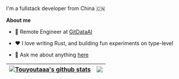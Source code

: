 <br />

I'm a fullstack developer from China 🇨🇳

**About me**

- 💼 Remote Engineer at [GitDataAI](http://gitdata.ai/)

- ❤️ I love writing Rust, and building fun experiments on type-level

- 💬 Ask me about anything [here](https://github.com/touyoutaaa/touyoutaaa/issues)

| <a href="https://github.com/touyoutaaa/touyoutaaa"><img align="center" src="https://github-readme-stats.vercel.app/api?username=touyoutaaa&show_icons=true&include_all_commits=true&theme=buefy&hide_border=true" alt="Touyoutaaa's github stats" /></a> | <a href="https://github.com/touyoutaaa/touyoutaaa"><img align="center" src="https://github-readme-stats.vercel.app/api/top-langs/?username=touyoutaaa&layout=compact&theme=buefy&hide_border=true" /></a> |
| ------------- | ------------- |


